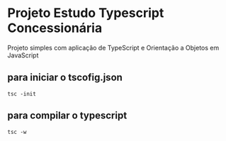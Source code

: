 # Projeto Estudo Typescript Concessionária #

Projeto simples com aplicação de TypeScript e Orientação a Objetos em JavaScript

## para iniciar o tscofig.json ##

` tsc -init `

## para compilar o typescript ##

` tsc -w `


